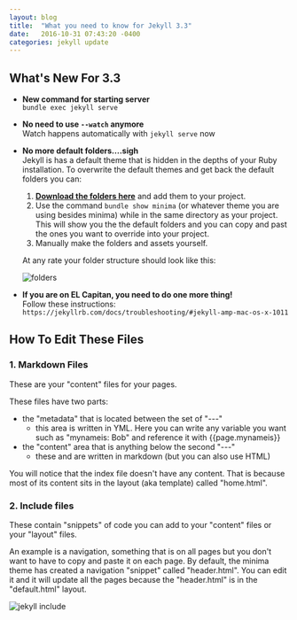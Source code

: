 ```yaml
---
layout: blog
title:  "What you need to know for Jekyll 3.3"
date:   2016-10-31 07:43:20 -0400
categories: jekyll update
---
```


## What's New For 3.3
* **New command for starting server**<br/>
  ```bundle exec jekyll serve```
* **No need to use `--watch` anymore**<br/>
  Watch happens automatically with `jekyll serve` now
* **No more default folders....sigh**<br/>
  Jekyll is has a default theme that is hidden in the depths of your Ruby installation. To overwrite the default themes and get back the default folders you can:
  1. [**Download the folders here**](https://github.com/usabilitydesign/website/tree/master/downloads/minima-2.0.0_override) and add them to your project.
  2. Use the command `bundle show minima` (or whatever theme you are using besides minima) while in the same directory as your project. This will show you the the default folders and you can copy and past the ones you want to override into your project.
  3. Manually make the folders and assets yourself.<br/>

  At any rate your folder structure should look like this:

  ![folders]({{site.urlimg}}/jekyll_folders.png)

* **If you are on EL Capitan, you need to do one more thing!**<br/>
  Follow these instructions:
  ```https://jekyllrb.com/docs/troubleshooting/#jekyll-amp-mac-os-x-1011```

## How To Edit These Files

### 1. Markdown Files

These are your "content" files for your pages.

These files have two parts:
* the "metadata" that is located between the set of "---"
  * this area is written in YML. Here you can write any variable you want such as "mynameis: Bob" and reference it with {{page.mynameis}}
* the "content" area that is anything below the second "---"
  *  these and are written in markdown (but you can also use HTML)

You will notice that the index file doesn't have any content. That is because most of its content sits in the layout (aka template) called "home.html".

### 2. Include files

These contain "snippets" of code you can add to your "content" files or your "layout" files.

An example is a navigation, something that is on all pages but you don't want to have to copy and paste it on each page. By default, the minima theme has created a navigation "snippet" called "header.html". You can edit it and it will update all the pages because the "header.html" is in the "default.html" layout.

![jekyll include]({{site.urlimg}}/jekyll-layout-include.jpg)






